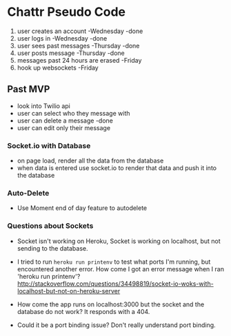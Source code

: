 # Chattr Pseudo Code
1. user creates an account -Wednesday -done
2. user logs in -Wednesday -done
3. user sees past messages -Thursday -done
4. user posts message -Thursday -done
5. messages past 24 hours are erased -Friday
6. hook up websockets -Friday


## Past MVP
- look into Twilio api
- user can select who they message with
- user can delete a message -done
- user can edit only their message

### Socket.io with Database
- on page load, render all the data from the database
- when data is entered use socket.io to render that data and push it into the database

### Auto-Delete
- Use Moment end of day feature to autodelete

### Questions about Sockets
- Socket isn't working on Heroku, Socket is working on localhost, but not sending to the database.

- I tried to run `heroku run printenv` to test what ports I'm running, but encountered another error. How come I got an error message when I ran 'heroku run printenv'?  http://stackoverflow.com/questions/34498819/socket-io-woks-with-localhost-but-not-on-heroku-server

- How come the app runs on localhost:3000 but the socket and the database do not work? It responds with a 404.

- Could it be a port binding issue? Don't really understand port binding.
